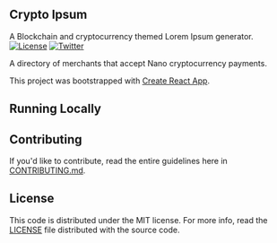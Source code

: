 ## Crypto Ipsum  
A Blockchain and cryptocurrency themed Lorem Ipsum generator.  
[![License](https://img.shields.io/badge/license-mit-blue.svg?style=flat)](/LICENSE)
[![Twitter](https://img.shields.io/badge/Twitter-@crypto_ipsum.svg)](https://twitter.com/crypto_ipsum)

A directory of merchants that accept Nano cryptocurrency payments.

This project was bootstrapped with [Create React App](https://github.com/facebookincubator/create-react-app).

## Running Locally

## Contributing

If you'd like to contribute, read the entire guidelines here in
[CONTRIBUTING.md][contrib].

## License

This code is distributed under the MIT license. For more info, read the
[LICENSE][license] file distributed with the source code.

[contrib]: /CONTRIBUTING.md
[license]: /LICENSE
